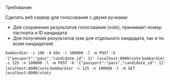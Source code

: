 Требование

Сделать веб сервер для голосования с двумя ручками:
- Для сохранения результатов голосования (vote), принимает номер паспорта и ID кандидата
- Для получения результатов (как для отдельного кандидата, так и по всем кандидатам)

`bombardier -c 100 -d 60s -r 100000 -l -m POST -b '{"passport":"pass","candidate_id": 1}' localhost:8000/vote`
`bombardier -c 125 -n 100000 -l -m POST -b '{"passport":"pass","candidate_id": 1}' localhost:8000/vote`
`bombardier -c 125 -n 100000 -l -m GET localhost:8000/stats`